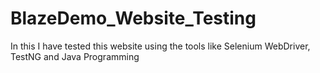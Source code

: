 # BlazeDemo_Website_Testing
In this I have tested this website using the tools like Selenium WebDriver, TestNG and Java Programming
